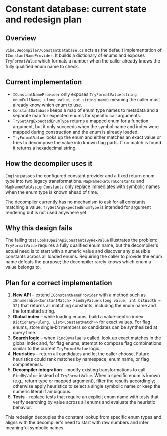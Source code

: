 # Constant database: current state and redesign plan

## Overview
`Vibe.Decompiler/ConstantDatabase.cs` acts as the default implementation of
`IConstantNameProvider`.  It builds a dictionary of enums and exposes
`TryFormatValue` which formats a number when the caller already knows the
fully qualified enum name to check.

## Current implementation
- `IConstantNameProvider` only exposes `TryFormatValue(string enumFullName, ulong value, out string name)`
  meaning the caller must already know which enum to use.
- `ConstantDatabase` keeps a map of enum type names to metadata and a separate
  map for expected enums for specific call arguments.
- `TryGetArgExpectedEnumType` returns a mapped enum for a function argument,
  but it only succeeds when the symbol name and index were mapped during
  construction and the enum is already loaded.
- `TryFormatValue` looks up the enum and either matches an exact value or
  tries to decompose the value into known flag parts.  If no match is found
  it returns a hexadecimal string.

## How the decompiler uses it
`Engine` passes the configured constant provider and a fixed return enum type
into two legacy transformations.  `MapNamedReturnConstants` and
`MapNamedRetAssignConstants` only replace immediates with symbolic names when
the enum type is known ahead of time.

The decompiler currently has no mechanism to ask for all constants matching a
value.  `TryGetArgExpectedEnumType` is intended for argument rendering but is
not used anywhere yet.

## Why this design fails
The failing test `LooksUpWinApiConstantsByHexValue` illustrates the problem:
`TryFormatValue` requires a fully qualified enum name, but the decompiler's
actual need is to start with a numeric value and discover any plausible
constants across all loaded enums.  Requiring the caller to provide the enum
name defeats the purpose; the decompiler rarely knows which enum a value
belongs to.

## Plan for a correct implementation
1. **New API** – extend `IConstantNameProvider` with a method such as
   `IEnumerable<ConstantMatch> FindByValue(ulong value, int bitWidth = 32)`
   that returns all matching constants, including the enum name and the
   formatted string.
2. **Global index** – while loading enums, build a value‑centric index
   `Dictionary<ulong, List<ConstantMatch>>` for exact values.  For flag enums,
   store single‑bit members so candidates can be synthesized at query time.
3. **Search logic** – when `FindByValue` is called, look up exact matches in
   the global index and, for flag enums, attempt to compose flag combinations
   similar to the current `TryFormatValue` logic.
4. **Heuristics** – return all candidates and let the caller choose.  Future
   heuristics could rank matches by namespace, enum name, or flag completeness.
5. **Decompiler integration** – modify existing transformations to call
   `FindByValue` instead of `TryFormatValue`.  When a specific enum is known
   (e.g., return type or mapped argument), filter the results accordingly;
   otherwise apply heuristics to select a single symbolic name or keep the
   numeric literal if ambiguous.
6. **Tests** – replace tests that require an explicit enum name with tests
   that verify searching by value across all enums and evaluate the heuristic
   behavior.

This redesign decouples the constant lookup from specific enum types and aligns
with the decompiler's need to start with raw numbers and infer meaningful
symbolic names.
